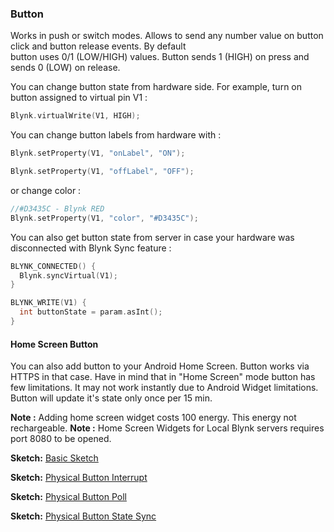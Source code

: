 
### Button

Works in push or switch modes. Allows to send any number value on button click and button release events. By default  
button uses 0/1 (LOW/HIGH) values. Button sends 1 (HIGH) on press and sends 0 (LOW) on release.

You can change button state from hardware side. For example, turn on button assigned to virtual pin V1 : 

```cpp
Blynk.virtualWrite(V1, HIGH);
```

You can change button labels from hardware with : 

```cpp
Blynk.setProperty(V1, "onLabel", "ON");
```

```cpp
Blynk.setProperty(V1, "offLabel", "OFF");
```

or change color : 

```cpp
//#D3435C - Blynk RED 
Blynk.setProperty(V1, "color", "#D3435C");
```

You can also get button state from server in case your hardware was disconnected with Blynk Sync feature : 

```cpp
BLYNK_CONNECTED() {
  Blynk.syncVirtual(V1);
}

BLYNK_WRITE(V1) {
  int buttonState = param.asInt();
}
```

#### Home Screen Button

You can also add button to your Android Home Screen. Button works via HTTPS in that case. Have in mind that in "Home Screen" 
mode button has few limitations. It may not work instantly due to Android Widget limitations. Button will update it's 
state only once per 15 min. 

**Note :** Adding home screen widget costs 100 energy. This energy not rechargeable.
**Note :** Home Screen Widgets for Local Blynk servers requires port 8080 to be opened.


**Sketch:** [Basic Sketch](https://github.com/blynkkk/blynk-library/blob/master/examples/GettingStarted/BlynkBlink/BlynkBlink.ino)

**Sketch:** [Physical Button Interrupt](https://github.com/blynkkk/blynk-library/blob/master/examples/More/Sync/ButtonInterrupt/ButtonInterrupt.ino)

**Sketch:** [Physical Button Poll](https://github.com/blynkkk/blynk-library/blob/master/examples/More/Sync/ButtonPoll/ButtonPoll.ino)

**Sketch:** [Physical Button State Sync](https://github.com/blynkkk/blynk-library/blob/master/examples/More/Sync/SyncPhysicalButton/SyncPhysicalButton.ino)
